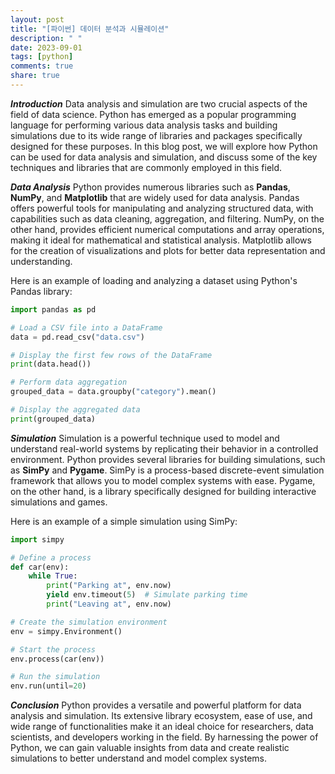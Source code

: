 ```yaml
---
layout: post
title: "[파이썬] 데이터 분석과 시뮬레이션"
description: " "
date: 2023-09-01
tags: [python]
comments: true
share: true
---
```


***Introduction***
Data analysis and simulation are two crucial aspects of the field of data science. Python has emerged as a popular programming language for performing various data analysis tasks and building simulations due to its wide range of libraries and packages specifically designed for these purposes. In this blog post, we will explore how Python can be used for data analysis and simulation, and discuss some of the key techniques and libraries that are commonly employed in this field.

***Data Analysis***
Python provides numerous libraries such as **Pandas**, **NumPy**, and **Matplotlib** that are widely used for data analysis. Pandas offers powerful tools for manipulating and analyzing structured data, with capabilities such as data cleaning, aggregation, and filtering. NumPy, on the other hand, provides efficient numerical computations and array operations, making it ideal for mathematical and statistical analysis. Matplotlib allows for the creation of visualizations and plots for better data representation and understanding.

Here is an example of loading and analyzing a dataset using Python's Pandas library:

```python
import pandas as pd

# Load a CSV file into a DataFrame
data = pd.read_csv("data.csv")

# Display the first few rows of the DataFrame
print(data.head())

# Perform data aggregation
grouped_data = data.groupby("category").mean()

# Display the aggregated data
print(grouped_data)
```

***Simulation***
Simulation is a powerful technique used to model and understand real-world systems by replicating their behavior in a controlled environment. Python provides several libraries for building simulations, such as **SimPy** and **Pygame**. SimPy is a process-based discrete-event simulation framework that allows you to model complex systems with ease. Pygame, on the other hand, is a library specifically designed for building interactive simulations and games.

Here is an example of a simple simulation using SimPy:

```python
import simpy

# Define a process
def car(env):
    while True:
        print("Parking at", env.now)
        yield env.timeout(5)  # Simulate parking time
        print("Leaving at", env.now)

# Create the simulation environment
env = simpy.Environment()

# Start the process
env.process(car(env))

# Run the simulation
env.run(until=20)
```

***Conclusion***
Python provides a versatile and powerful platform for data analysis and simulation. Its extensive library ecosystem, ease of use, and wide range of functionalities make it an ideal choice for researchers, data scientists, and developers working in the field. By harnessing the power of Python, we can gain valuable insights from data and create realistic simulations to better understand and model complex systems.